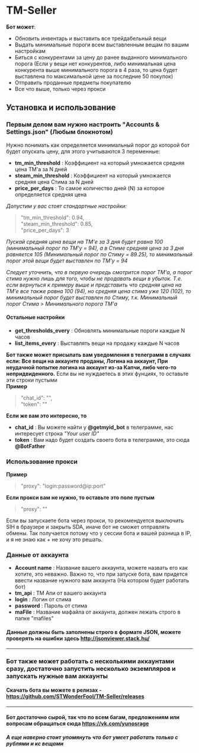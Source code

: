 # TM-Seller

**Бот может**:
* Обновить инвентарь и выставить все трейдабельный вещи
* Выдать минимальные пороги всем выставленным вещам по вашим настройкам
* Биться с конкурентами за цену до ранее выданного минимального порога (Если у вещи нет конкурентов, либо минимальная цена конкурента выше минимального порога в 4 раза, то цена будет выставлена по максимальной цене за последние 50 покупок)
* Отправить проданные предметы покупателю
* Все что выше, только через прокси

## Установка и использование
### Первым делом вам нужно настроить "Accounts & Settings.json" (Любым блокнотом)
Нужно понимать как определяется минимальный порог до которой бот будет опускать цену, для этого учитываются 3 переменные:
* **tm_min_threshold** : Коэффициент на который умножается средняя цена TM'a за N дней
* **steam_min_threshold** : Коэффициент на который умножается средняя цена Стима за N дней
* **price_per_days** : То самое количество дней (N) за которое определяется средняя цена

*Допустим у вас стоят стандартные настройки:*

> "tm_min_threshold": 0.94,  
>  "steam_min_threshold": 0.85,  
>  "price_per_days": 3

*Пускай средняя цена вещи на TM'е за 3 дня будет равна 100 (минимальный порог по TM'у = 94), а в Стиме средняя цена за 3 дня равняется 105 (Минимальный порог по Стиму = 89.25), то минимальный порог этой вещи будет выставлен по TM'у = 94*

*Следует уточнить, что в первую очередь смотрится порог ТМ'a, а порог стима нужно лишь для того, чтобы не продавать вещи в убыток. Т.е. если вернуться к примеру выше и представить что средняя цена на ТМ'е все также равна 100 (94), но средняя цена стима уже 120 (102), то минимальный порог будет выставлен по Стиму, т.к. Минимальный порог Стима > Минимального порога ТМ'a*

#### Остальные настройки
* **get_thresholds_every** : Обновлять минимальные пороги каждые N часов
* **list_items_every** : Выставлять вещи на продажу каждые N часов  

**Бот также может присылать вам уведомления в телеграмм в случаях если: Все вещи на аккаунте проданы, Логина на аккаунт, При неудачной попытке логина на аккаунт из-за Капчи, либо чего-то непридвиденного.** Если вы не нуждаетесь в этих фунциях, то оставьте эти строки пустыми  
**Пример**
>"chat_id": "",  
>"token": ""  

**Если же вам это интересно, тo**  
* **chat_id** : Вы можете найти у **@getmyid_bot** в телеграмме, нас интересует строка *"Your user ID"*
* **token** : Вам надо будет создать своего бота в телеграмме, это сюда **@BotFather**

### Использование прокси
**Пример**
>"proxy": "login:password@ip:port"  

**Если прокси вам не нужно, то оставьте это поле пустым**
>"proxy": ""

Если вы запускаете бота через прокси, то рекомендуется выключить SIH в браузере и закрыть SDA, иначе бот не сможет отправлять обмены.
Так получается потому что у сессии бота и вашей разница в IP, и я не знаю как + не хочу это решать.

### Данные от аккаунта
* **Account name** : Название вашего аккаунта, можете назвать его как хотите, это неважно. Важно то, что при запуске бота, вам придется ввести название нужного вам аккаунта (На котором будет работать бот)
* **tm_api** : ТМ Апи от вашего аккаунта
* **login** : Логин от стима
* **password** : Пароль от стима
* **maFile** : Название мафайла от аккаунта, должен лежать строго в папке "mafiles"  

#### Данные должны быть заполнены строго в формате JSON, можете проверять на ошибки здесь http://jsonviewer.stack.hu/

***

### Бот также может работать с несколькими аккаунтами сразу, достаточно запустить несколько экземпляров и запускать нужные вам аккаунты
#### Скачать бота вы можете в релизах - https://github.com/STWonderFool/TM-Seller/releases

***

#### Бот достаточно сырой, так что по всем багам, предложениям или вопросам обращаться сюда https://vk.com/yunosrage
##### А еще наверно стоит упомянуть что бот умеет работать только с рублями и кс вещами
